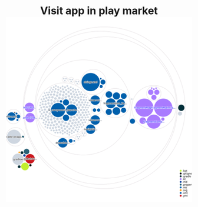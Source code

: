 

<h1 align="center"> Visit app in play market <a href="https://play.google.com/store/apps/details?id=my.guide.theescapists2</a> The escapists 2 crafts & maps </h2>



<p align="center">
  <img width="600" alt="2" src="https://github.com/GvidoNN/TheEscapists2Wiki/blob/master/diagram.svg">
</p>
